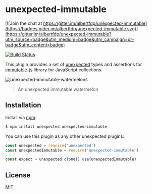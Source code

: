 # unexpected-immutable

[![Join the chat at https://gitter.im/albertfdp/unexpected-immutable](https://badges.gitter.im/albertfdp/unexpected-immutable.svg)](https://gitter.im/albertfdp/unexpected-immutable?utm_source=badge&utm_medium=badge&utm_campaign=pr-badge&utm_content=badge)

[![Build Status](https://travis-ci.org/albertfdp/unexpected-immutable.svg?branch=master)](https://travis-ci.org/albertfdp/unexpected-immutable)

This plugin provides a set of  [unexpected](https://unexpected.js.org) types and assertions for [immutable-js](http://facebook.github.io/immutable-js/) library for JavaScript collections.

![unexpected-immutable-watermelons](http://i.giphy.com/fQa7ew7maOC5y.gif)
> An unexpected immutable watermelon

## Installation

Install via [npm](http://npmjs.org/):

```bash
$ npm install unexpected unexpected-immutable
```

You can use this plugin as any other unexpected plugins:

```javascript
const unexpected = require('unexpected')
const unexpectedImmutable = require('unexpected-immutable')

const expect = unexpected.clone().use(unexpectedImmutable)

```

## License

MIT
